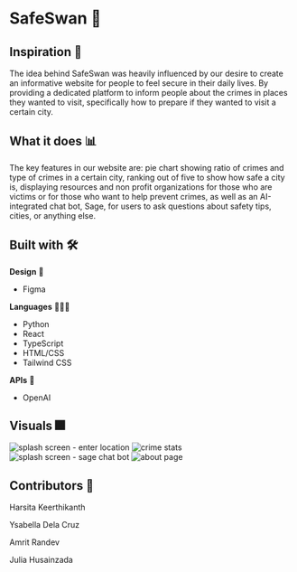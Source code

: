 # SafeSwan 🦢 #
## Inspiration 🌟 ##
The idea behind SafeSwan was heavily influenced by our desire to create an informative website for people to feel secure in their daily lives. By providing a dedicated platform to inform people about the crimes in places they wanted to visit, specifically how to prepare if they wanted to visit a certain city. 

## What it does 📊 ##
The key features in our website are: pie chart showing ratio of crimes and type of crimes in a certain city, ranking out of five to show how safe a city is, displaying resources and non profit organizations for those who are victims or for those who want to help prevent crimes, as well as an AI-integrated chat bot, Sage, for users to ask questions about safety tips, cities, or anything else. 

## Built with 🛠 ##
**Design** 🎨
* Figma
  
**Languages** 👩🏽‍💻
* Python
* React
* TypeScript
* HTML/CSS
* Tailwind CSS
  
**APIs** 🤖 
* OpenAI

## Visuals 🎆 ##
![splash screen - enter location](https://github.com/peeoke/SafeSwan/assets/131437586/050a4055-a282-42c3-8b32-daa570c8b5c2)
![crime stats](https://github.com/peeoke/SafeSwan/assets/131437586/a4312031-cb11-44bd-935d-942758e99fdd)
![splash screen - sage chat bot](https://github.com/peeoke/SafeSwan/assets/131437586/74265271-7ba6-472b-af98-1706bec1c326)
![about page](https://github.com/peeoke/SafeSwan/assets/131437586/ec95d57c-3ed6-4856-ad01-a6366441ecb0)

## Contributors 👑 ##
Harsita Keerthikanth

Ysabella Dela Cruz

Amrit Randev

Julia Husainzada



